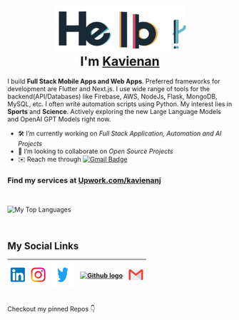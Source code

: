 <h1 align="center"> <img src="https://github.com/kavienanj/kavienanj/blob/master/assets/hello.gif" alt="hello-gif" width="300px" height="100px" ><br >I'm <a href="https://www.github.com/kavienanj"> Kavienan </a> </h1>

I build **Full Stack Mobile Apps and Web Apps**. Preferred frameworks for development are Flutter and Next.js. I use wide range of tools for the backend(API/Databases) like Firebase, AWS, NodeJs, Flask, MongoDB, MySQL, etc. I often write automation scripts using Python. My interest lies in **Sports** and **Science**. Actively exploring the new Large Language Models and OpenAI GPT Models right now.

- 🛠️ I’m currently working on *Full Stack Application, Automation and AI Projects*
- 🤝 I’m looking to collaborate on *Open Source Projects*
- ✉️ Reach me through [![Gmail Badge](https://img.shields.io/badge/-kavienanj@gmail.com-c14438?style=flat-square&logo=Gmail&logoColor=white&link=mailto:kavienanj@gmail.com)](mailto:kavienanj@gmail.com)

### Find my services at [Upwork.com/kavienanj](https://www.upwork.com/freelancers/~01c54f90bd0c543351?s=1110580755107926016)
<br/>

![My Top Languages](https://github-readme-stats.vercel.app/api/top-langs/?username=kavienanj&theme=dark&hide=jupyter%20notebook,css)

<br/>
<h2>My Social Links</h2>

| [<img src="https://github.com/kavienanj/kavienanj/blob/master/assets/Linkedin.svg" alt="Linkedin Logo" width="32">](https://www.linkedin.com/in/kavienanj/) | [<img src="https://github.com/kavienanj/kavienanj/blob/master/assets/Instagram.svg" alt="Instagram Logo" width="32">](https://www.instagram.com/kavienanj/) |  [<img src="https://github.com/kavienanj/kavienanj/blob/master/assets/twitter.svg" alt="Twitter logo" width="50" height="60">](https://twitter.com/kavienanj)| [<img src="https://cdn.svgporn.com/logos/github-icon.svg" alt="Github logo" width="34">](https://github.com/kavienanj) | [<img src="https://github.com/kavienanj/kavienanj/blob/master/assets/Gmail.svg" alt="Gmail logo" height="32">](mailto:kavienanj@gmail.com)
|:---:|:---:|:---:|:---:|:---:|

<br>
Checkout my pinned Repos 👇
